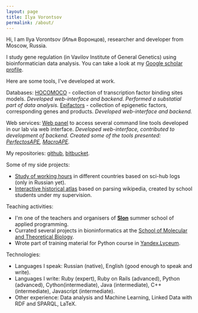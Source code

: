```yaml
---
layout: page
title: Ilya Vorontsov
permalink: /about/
---
```


Hi, I am Ilya Vorontsov (Илья Воронцов), researcher and developer from Moscow, Russia.

I study gene regulation (in Vavilov Institute of General Genetics) using bioinformatician data analysis. You can take a look at my [Google scholar profile](https://scholar.google.ru/citations?user=hRn71foAAAAJ).

Here are some tools, I've developed at work.

Databases:
[HOCOMOCO](http://hocomoco.autosome.ru) - collection of transcription factor binding sites models. *Developed web-interface and backend. Performed a substatial part of data analysis.*
[Epifactors](http://epifactors.autosome.ru) - collection of epigenetic factors, corresponding genes and products. *Developed web-interface and backend.*

Web services:
[Web panel](http://opera.autosome.ru) to access several command line tools developed in our lab via web interface. *Developed web-interface, contributed to development of backend. Created some of the tools presented: [PerfectosAPE](http://opera.autosome.ru/perfectosape/), [MacroAPE](http://opera.autosome.ru/macroape/).*

My repositories: [github](https://github.com/VorontsovIE/), [bitbucket](https://bitbucket.org/VorontsovIE/).

Some of my side projects:
* [Study of working hours](https://habr.com/ru/post/359342/) in different countries based on sci-hub logs (only in Russian yet).
* [Interactive historical atlas](http://geo-history.org) based on parsing wikipedia, created by school students under my supervision.

Teaching activities:
* I'm one of the teachers and organisers of [**Slon**](https://vk.com/slon_ipm) summer school of applied programming.
* Currated several projects in bioninformatics at the [School of Molecular and Theoretical Biology](https://molbioschool.org/en/).
* Wrote part of training material for Python course in [Yandex.Lyceum](https://yandexlyceum.ru).

Technologies:
* Languages I speak: Russian (native), English (good enough to speak and write).
* Languages I write: Ruby (expert), Ruby on Rails (advanced), Python (advanced), Cython(intermediate), Java (intermediate), C++ (intermediate), Javascript (intermediate).
* Other experience: Data analysis and Machine Learning, Linked Data with RDF and SPARQL, LaTeX.
